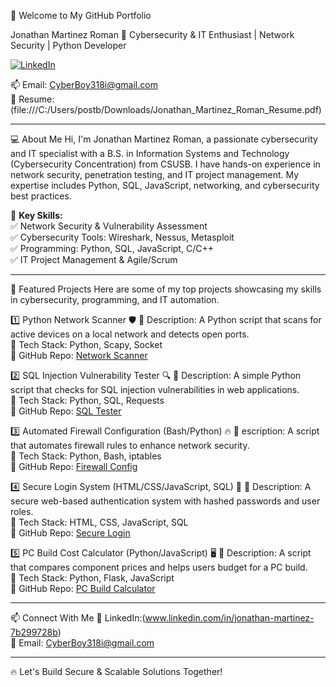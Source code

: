 👋 Welcome to My GitHub Portfolio

Jonathan Martinez Roman
🚀 Cybersecurity & IT Enthusiast | Network Security | Python Developer

[![LinkedIn](https://img.shields.io/badge/LinkedIn-Connect-blue)](https://www.linkedin.com/in/jonathan-martinez-7b299728b/)

📫 Email: CyberBoy318i@gmail.com  
🔗 Resume: (file:///C:/Users/postb/Downloads/Jonathan_Martinez_Roman_Resume.pdf)

---

💻 About Me
Hi, I'm Jonathan Martinez Roman, a passionate cybersecurity and IT specialist with a B.S. in Information Systems and Technology (Cybersecurity Concentration) from CSUSB. I have hands-on experience in network security, penetration testing, and IT project management. My expertise includes Python, SQL, JavaScript, networking, and cybersecurity best practices.

🔹 **Key Skills:**  
✅ Network Security & Vulnerability Assessment  
✅ Cybersecurity Tools: Wireshark, Nessus, Metasploit  
✅ Programming: Python, SQL, JavaScript, C/C++  
✅ IT Project Management & Agile/Scrum  

---

🚀 Featured Projects
Here are some of my top projects showcasing my skills in cybersecurity, programming, and IT automation.

1️⃣ Python Network Scanner 🛡️
🔹 Description: A Python script that scans for active devices on a local network and detects open ports.  
🔹 Tech Stack: Python, Scapy, Socket  
🔹 GitHub Repo: [Network Scanner](your-github-link)

2️⃣ SQL Injection Vulnerability Tester 🔍
🔹 Description: A simple Python script that checks for SQL injection vulnerabilities in web applications.  
🔹 Tech Stack: Python, SQL, Requests  
🔹 GitHub Repo: [SQL Tester](your-github-link)

3️⃣ Automated Firewall Configuration (Bash/Python) 🔥
🔹 escription: A script that automates firewall rules to enhance network security.  
🔹 Tech Stack: Python, Bash, iptables  
🔹 GitHub Repo: [Firewall Config](your-github-link)

4️⃣ Secure Login System (HTML/CSS/JavaScript, SQL) 🔑
🔹 Description: A secure web-based authentication system with hashed passwords and user roles.  
🔹 Tech Stack: HTML, CSS, JavaScript, SQL  
🔹 GitHub Repo: [Secure Login](your-github-link)

5️⃣ PC Build Cost Calculator (Python/JavaScript) 🖥️
🔹 Description: A script that compares component prices and helps users budget for a PC build.  
🔹 Tech Stack: Python, Flask, JavaScript  
🔹 GitHub Repo: [PC Build Calculator](your-github-link)

---

📫 Connect With Me
💼 LinkedIn:(www.linkedin.com/in/jonathan-martinez-7b299728b)  
📩 Email: CyberBoy318i@gmail.com    

---

🔥 Let's Build Secure & Scalable Solutions Together!

